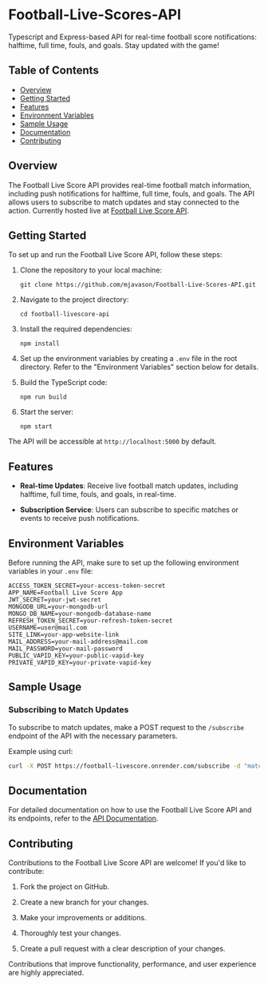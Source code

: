 
# Football-Live-Scores-API
Typescript and Express-based API for real-time football score notifications: halftime, full time, fouls, and goals. Stay updated with the game!

## Table of Contents
- [Overview](#overview)
- [Getting Started](#getting-started)
- [Features](#features)
- [Environment Variables](#environment-variables)
- [Sample Usage](#sample-usage)
- [Documentation](#documentation)
- [Contributing](#contributing)

## Overview

The Football Live Score API provides real-time football match information, including push notifications for halftime, full time, fouls, and goals. The API allows users to subscribe to match updates and stay connected to the action. Currently hosted live at [Football Live Score API](https://football-livescore.onrender.com).

## Getting Started

To set up and run the Football Live Score API, follow these steps:

1. Clone the repository to your local machine:

   ```shell
   git clone https://github.com/mjavason/Football-Live-Scores-API.git
   ```

2. Navigate to the project directory:

   ```shell
   cd football-livescore-api
   ```

3. Install the required dependencies:

   ```shell
   npm install
   ```

4. Set up the environment variables by creating a `.env` file in the root directory. Refer to the "Environment Variables" section below for details.

5. Build the TypeScript code:

   ```shell
   npm run build
   ```

6. Start the server:

   ```shell
   npm start
   ```

The API will be accessible at `http://localhost:5000` by default.

## Features

- **Real-time Updates**: Receive live football match updates, including halftime, full time, fouls, and goals, in real-time.

- **Subscription Service**: Users can subscribe to specific matches or events to receive push notifications.

## Environment Variables

Before running the API, make sure to set up the following environment variables in your `.env` file:

```env
ACCESS_TOKEN_SECRET=your-access-token-secret
APP_NAME=Football Live Score App
JWT_SECRET=your-jwt-secret
MONGODB_URL=your-mongodb-url
MONGO_DB_NAME=your-mongodb-database-name
REFRESH_TOKEN_SECRET=your-refresh-token-secret
USERNAME=user@mail.com
SITE_LINK=your-app-website-link
MAIL_ADDRESS=your-mail-address@mail.com
MAIL_PASSWORD=your-mail-password
PUBLIC_VAPID_KEY=your-public-vapid-key
PRIVATE_VAPID_KEY=your-private-vapid-key
```

## Sample Usage

### Subscribing to Match Updates

To subscribe to match updates, make a POST request to the `/subscribe` endpoint of the API with the necessary parameters.

Example using curl:

```bash
curl -X POST https://football-livescore.onrender.com/subscribe -d "matchId=your-match-id&userId=your-user-id"
```

## Documentation

For detailed documentation on how to use the Football Live Score API and its endpoints, refer to the [API Documentation](https://documenter.getpostman.com/view/29278179/2s9YJaWiZz).

## Contributing

Contributions to the Football Live Score API are welcome! If you'd like to contribute:

1. Fork the project on GitHub.

2. Create a new branch for your changes.

3. Make your improvements or additions.

4. Thoroughly test your changes.

5. Create a pull request with a clear description of your changes.

Contributions that improve functionality, performance, and user experience are highly appreciated.

